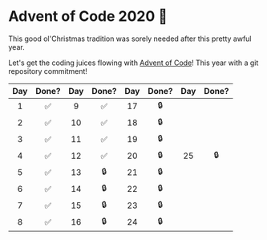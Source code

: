 # Advent of Code 2020 🎄
This good ol'Christmas tradition was sorely needed after this pretty awful year. 

Let's get the coding juices flowing with [Advent of Code](https://adventofcode.com)! This year with a git repository commitment!

| Day | Done? | Day | Done? | Day | Done? | Day | Done? |
|:---:|:-----:|:---:|:-----:|:---:|:-----:|:---:|:-----:|
|  1  |   ✅  |  9  |   ✅  |  17  |   🔒  |     |       |
|  2  |   ✅  | 10  |   ✅  |  18  |   🔒  |     |       |
|  3  |   ✅  | 11  |   ✅  |  19  |   🔒  |     |       |
|  4  |   ✅  | 12  |   ✅  |  20  |   🔒  |  25 |  🔒   |
|  5  |   ✅  | 13  |   🔒  |  21  |   🔒  |     |       |
|  6  |   ✅  | 14  |   🔒  |  22  |   🔒  |     |       |
|  7  |   ✅  | 15  |   🔒  |  23  |   🔒  |     |       |
|  8  |   ✅  | 16  |   🔒  |  24  |   🔒  |     |       |